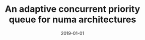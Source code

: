 ---
title: "An adaptive concurrent priority queue for numa architectures"
collection: publications
permalink: /publication/2019-smartpq
date: 2019-01-01
venue: 'Proceedings of the 16th ACM International Conference on Computing Frontiers (CF 2019)'
paperurl: 'https://dl.acm.org/doi/abs/10.1145/3310273.3323164'
citation: '<b>Foteini Strati</b>, Christina Giannoula, Dimitrios Siakavaras, Georgios Goumas, and Nectarios Koziris. 2019. An adaptive concurrent priority queue for NUMA architectures. In Proceedings of the 16th ACM International Conference on Computing Frontiers (CF 2019), 135–144. https://doi.org/10.1145/3310273.3323164'
---